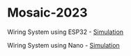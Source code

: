 # Mosaic-2023

Wiring System using ESP32 - [Simulation](https://wokwi.com/projects/374911885669313537)


Wiring System using Nano - [Simulation](https://wokwi.com/projects/375213874400587777)

